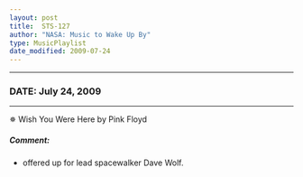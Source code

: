 ```yaml
---
layout: post
title:  STS-127
author: "NASA: Music to Wake Up By"
type: MusicPlaylist
date_modified: 2009-07-24
---
```


----
### DATE: July 24, 2009
----
✵ Wish You Were Here by Pink Floyd

##### Comment:
* offered up for lead spacewalker Dave Wolf.
